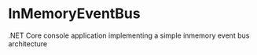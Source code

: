 # InMemoryEventBus
.NET Core console application implementing a simple inmemory event bus architecture
